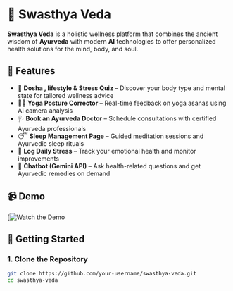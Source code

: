 # 🌿 Swasthya Veda

**Swasthya Veda** is a holistic wellness platform that combines the ancient wisdom of **Ayurveda** with modern **AI** technologies to offer personalized health solutions for the mind, body, and soul.

## 🔮 Features

- 🧠 **Dosha , lifestyle & Stress Quiz** – Discover your body type and mental state for tailored wellness advice  
- 🧘‍♀️ **Yoga Posture Corrector** – Real-time feedback on yoga asanas using AI camera analysis  
- 🩺 **Book an Ayurveda Doctor** – Schedule consultations with certified Ayurveda professionals  
- 😴 **Sleep Management Page** – Guided meditation sessions and Ayurvedic sleep rituals  
- 📓 **Log Daily Stress** – Track your emotional health and monitor improvements  
- 🤖 **Chatbot (Gemini API)** – Ask health-related questions and get Ayurvedic remedies on demand

## 📹 Demo

[![Watch the Demo]()

## 🚀 Getting Started

### 1. Clone the Repository
```bash
git clone https://github.com/your-username/swasthya-veda.git
cd swasthya-veda
